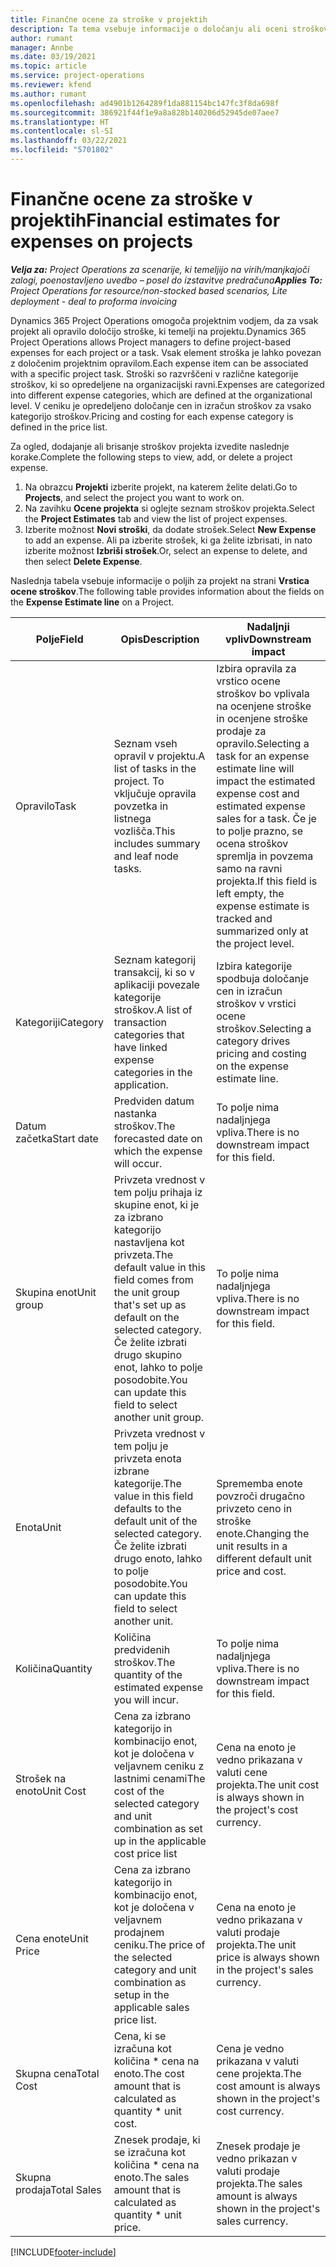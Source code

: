 ```yaml
---
title: Finančne ocene za stroške v projektih
description: Ta tema vsebuje informacije o določanju ali oceni stroškov za posamezen projekt.
author: rumant
manager: Annbe
ms.date: 03/19/2021
ms.topic: article
ms.service: project-operations
ms.reviewer: kfend
ms.author: rumant
ms.openlocfilehash: ad4901b1264289f1da881154bc147fc3f8da698f
ms.sourcegitcommit: 386921f44f1e9a8a828b140206d52945de07aee7
ms.translationtype: HT
ms.contentlocale: sl-SI
ms.lasthandoff: 03/22/2021
ms.locfileid: "5701802"
---
```

# <a name="financial-estimates-for-expenses-on-projects"></a><span data-ttu-id="3ab45-103">Finančne ocene za stroške v projektih</span><span class="sxs-lookup"><span data-stu-id="3ab45-103">Financial estimates for expenses on projects</span></span>
<span data-ttu-id="3ab45-104">_**Velja za:** Project Operations za scenarije, ki temeljijo na virih/manjkajoči zalogi, poenostavljeno uvedbo – posel do izstavitve predračuna_</span><span class="sxs-lookup"><span data-stu-id="3ab45-104">_**Applies To:** Project Operations for resource/non-stocked based scenarios, Lite deployment - deal to proforma invoicing_</span></span>

<span data-ttu-id="3ab45-105">Dynamics 365 Project Operations omogoča projektnim vodjem, da za vsak projekt ali opravilo določijo stroške, ki temelji na projektu.</span><span class="sxs-lookup"><span data-stu-id="3ab45-105">Dynamics 365 Project Operations allows Project managers to define project-based expenses for each project or a task.</span></span> <span data-ttu-id="3ab45-106">Vsak element stroška je lahko povezan z določenim projektnim opravilom.</span><span class="sxs-lookup"><span data-stu-id="3ab45-106">Each expense item can be associated with a specific project task.</span></span> <span data-ttu-id="3ab45-107">Stroški so razvrščeni v različne kategorije stroškov, ki so opredeljene na organizacijski ravni.</span><span class="sxs-lookup"><span data-stu-id="3ab45-107">Expenses are categorized into different expense categories, which are defined at the organizational level.</span></span> <span data-ttu-id="3ab45-108">V ceniku je opredeljeno določanje cen in izračun stroškov za vsako kategorijo stroškov.</span><span class="sxs-lookup"><span data-stu-id="3ab45-108">Pricing and costing for each expense category is defined in the price list.</span></span> 

<span data-ttu-id="3ab45-109">Za ogled, dodajanje ali brisanje stroškov projekta izvedite naslednje korake.</span><span class="sxs-lookup"><span data-stu-id="3ab45-109">Complete the following steps to view, add, or delete a project expense.</span></span>

1. <span data-ttu-id="3ab45-110">Na obrazcu **Projekti** izberite projekt, na katerem želite delati.</span><span class="sxs-lookup"><span data-stu-id="3ab45-110">Go to **Projects**, and select the project you want to work on.</span></span>
2. <span data-ttu-id="3ab45-111">Na zavihku **Ocene projekta** si oglejte seznam stroškov projekta.</span><span class="sxs-lookup"><span data-stu-id="3ab45-111">Select the **Project Estimates** tab and view the list of project expenses.</span></span>
3. <span data-ttu-id="3ab45-112">Izberite možnost **Novi stroški**, da dodate strošek.</span><span class="sxs-lookup"><span data-stu-id="3ab45-112">Select **New Expense** to add an expense.</span></span> <span data-ttu-id="3ab45-113">Ali pa izberite strošek, ki ga želite izbrisati, in nato izberite možnost **Izbriši strošek**.</span><span class="sxs-lookup"><span data-stu-id="3ab45-113">Or, select an expense to delete, and then select **Delete Expense**.</span></span>

<span data-ttu-id="3ab45-114">Naslednja tabela vsebuje informacije o poljih za projekt na strani **Vrstica ocene stroškov**.</span><span class="sxs-lookup"><span data-stu-id="3ab45-114">The following table provides information about the fields on the **Expense Estimate line** on a Project.</span></span> 

| <span data-ttu-id="3ab45-115">**Polje**</span><span class="sxs-lookup"><span data-stu-id="3ab45-115">**Field**</span></span> | <span data-ttu-id="3ab45-116">**Opis**</span><span class="sxs-lookup"><span data-stu-id="3ab45-116">**Description**</span></span> | <span data-ttu-id="3ab45-117">**Nadaljnji vpliv**</span><span class="sxs-lookup"><span data-stu-id="3ab45-117">**Downstream impact**</span></span> |
| --- | --- | --- |
| <span data-ttu-id="3ab45-118">Opravilo</span><span class="sxs-lookup"><span data-stu-id="3ab45-118">Task</span></span> | <span data-ttu-id="3ab45-119">Seznam vseh opravil v projektu.</span><span class="sxs-lookup"><span data-stu-id="3ab45-119">A list of tasks in the project.</span></span> <span data-ttu-id="3ab45-120">To vključuje opravila povzetka in listnega vozlišča.</span><span class="sxs-lookup"><span data-stu-id="3ab45-120">This includes summary and leaf node tasks.</span></span> | <span data-ttu-id="3ab45-121">Izbira opravila za vrstico ocene stroškov bo vplivala na ocenjene stroške in ocenjene stroške prodaje za opravilo.</span><span class="sxs-lookup"><span data-stu-id="3ab45-121">Selecting a task for an expense estimate line will impact the estimated expense cost and estimated expense sales for a task.</span></span> <span data-ttu-id="3ab45-122">Če je to polje prazno, se ocena stroškov spremlja in povzema samo na ravni projekta.</span><span class="sxs-lookup"><span data-stu-id="3ab45-122">If this field is left empty, the expense estimate is tracked and summarized only at the project level.</span></span> |
| <span data-ttu-id="3ab45-123">Kategoriji</span><span class="sxs-lookup"><span data-stu-id="3ab45-123">Category</span></span> | <span data-ttu-id="3ab45-124">Seznam kategorij transakcij, ki so v aplikaciji povezale kategorije stroškov.</span><span class="sxs-lookup"><span data-stu-id="3ab45-124">A list of transaction categories that have linked expense categories in the application.</span></span> | <span data-ttu-id="3ab45-125">Izbira kategorije spodbuja določanje cen in izračun stroškov v vrstici ocene stroškov.</span><span class="sxs-lookup"><span data-stu-id="3ab45-125">Selecting a category drives pricing and costing on the expense estimate line.</span></span> |
| <span data-ttu-id="3ab45-126">Datum začetka</span><span class="sxs-lookup"><span data-stu-id="3ab45-126">Start date</span></span> | <span data-ttu-id="3ab45-127">Predviden datum nastanka stroškov.</span><span class="sxs-lookup"><span data-stu-id="3ab45-127">The forecasted date on which the expense will occur.</span></span> | <span data-ttu-id="3ab45-128">To polje nima nadaljnjega vpliva.</span><span class="sxs-lookup"><span data-stu-id="3ab45-128">There is no downstream impact for this field.</span></span> |
| <span data-ttu-id="3ab45-129">Skupina enot</span><span class="sxs-lookup"><span data-stu-id="3ab45-129">Unit group</span></span> | <span data-ttu-id="3ab45-130">Privzeta vrednost v tem polju prihaja iz skupine enot, ki je za izbrano kategorijo nastavljena kot privzeta.</span><span class="sxs-lookup"><span data-stu-id="3ab45-130">The default value in this field comes from the unit group that's set up as default on the selected category.</span></span> <span data-ttu-id="3ab45-131">Če želite izbrati drugo skupino enot, lahko to polje posodobite.</span><span class="sxs-lookup"><span data-stu-id="3ab45-131">You can update this field to select another unit group.</span></span> | <span data-ttu-id="3ab45-132">To polje nima nadaljnjega vpliva.</span><span class="sxs-lookup"><span data-stu-id="3ab45-132">There is no downstream impact for this field.</span></span> |
| <span data-ttu-id="3ab45-133">Enota</span><span class="sxs-lookup"><span data-stu-id="3ab45-133">Unit</span></span> | <span data-ttu-id="3ab45-134">Privzeta vrednost v tem polju je privzeta enota izbrane kategorije.</span><span class="sxs-lookup"><span data-stu-id="3ab45-134">The value in this field defaults to the default unit of the selected category.</span></span> <span data-ttu-id="3ab45-135">Če želite izbrati drugo enoto, lahko to polje posodobite.</span><span class="sxs-lookup"><span data-stu-id="3ab45-135">You can update this field to select another unit.</span></span> | <span data-ttu-id="3ab45-136">Sprememba enote povzroči drugačno privzeto ceno in stroške enote.</span><span class="sxs-lookup"><span data-stu-id="3ab45-136">Changing the unit results in a different default unit price and cost.</span></span> |
| <span data-ttu-id="3ab45-137">Količina</span><span class="sxs-lookup"><span data-stu-id="3ab45-137">Quantity</span></span> | <span data-ttu-id="3ab45-138">Količina predvidenih stroškov.</span><span class="sxs-lookup"><span data-stu-id="3ab45-138">The quantity of the estimated expense you will incur.</span></span> | <span data-ttu-id="3ab45-139">To polje nima nadaljnjega vpliva.</span><span class="sxs-lookup"><span data-stu-id="3ab45-139">There is no downstream impact for this field.</span></span> |
| <span data-ttu-id="3ab45-140">Strošek na enoto</span><span class="sxs-lookup"><span data-stu-id="3ab45-140">Unit Cost</span></span> | <span data-ttu-id="3ab45-141">Cena za izbrano kategorijo in kombinacijo enot, kot je določena v veljavnem ceniku z lastnimi cenami</span><span class="sxs-lookup"><span data-stu-id="3ab45-141">The cost of the selected category and unit combination as set up in the applicable cost price list</span></span> | <span data-ttu-id="3ab45-142">Cena na enoto je vedno prikazana v valuti cene projekta.</span><span class="sxs-lookup"><span data-stu-id="3ab45-142">The unit cost is always shown in the project's cost currency.</span></span> |
| <span data-ttu-id="3ab45-143">Cena enote</span><span class="sxs-lookup"><span data-stu-id="3ab45-143">Unit Price</span></span> | <span data-ttu-id="3ab45-144">Cena za izbrano kategorijo in kombinacijo enot, kot je določena v veljavnem prodajnem ceniku.</span><span class="sxs-lookup"><span data-stu-id="3ab45-144">The price of the selected category and unit combination as setup in the applicable sales price list.</span></span> | <span data-ttu-id="3ab45-145">Cena na enoto je vedno prikazana v valuti prodaje projekta.</span><span class="sxs-lookup"><span data-stu-id="3ab45-145">The unit price is always shown in the project's sales currency.</span></span> |
| <span data-ttu-id="3ab45-146">Skupna cena</span><span class="sxs-lookup"><span data-stu-id="3ab45-146">Total Cost</span></span> | <span data-ttu-id="3ab45-147">Cena, ki se izračuna kot količina \* cena na enoto.</span><span class="sxs-lookup"><span data-stu-id="3ab45-147">The cost amount that is calculated as quantity \* unit cost.</span></span>| <span data-ttu-id="3ab45-148">Cena je vedno prikazana v valuti cene projekta.</span><span class="sxs-lookup"><span data-stu-id="3ab45-148">The cost amount is always shown in the project's cost currency.</span></span> |
| <span data-ttu-id="3ab45-149">Skupna prodaja</span><span class="sxs-lookup"><span data-stu-id="3ab45-149">Total Sales</span></span> | <span data-ttu-id="3ab45-150">Znesek prodaje, ki se izračuna kot količina \* cena na enoto.</span><span class="sxs-lookup"><span data-stu-id="3ab45-150">The sales amount that is calculated as quantity \* unit price.</span></span> | <span data-ttu-id="3ab45-151">Znesek prodaje je vedno prikazan v valuti prodaje projekta.</span><span class="sxs-lookup"><span data-stu-id="3ab45-151">The sales amount is always shown in the project's sales currency.</span></span> |


[!INCLUDE[footer-include](../includes/footer-banner.md)]

